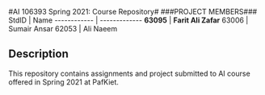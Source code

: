 #AI 106393 Spring 2021: Course Repository#
###PROJECT MEMBERS###
StdID | Name
------------ | -------------
**63095** | **Farit Ali Zafar** <!--this is the group leader in bold-->
63006 | Sumair Ansar
62053 | Ali Naeem
<!-- Replace name and student ids with acutally group member names and ids-->

## Description ##
This repository contains assignments and project submitted to AI course offered in Spring 2021 at PafKiet.

<!-- ## Problems Faces ##

###Problem 1: I don't know how to Code###
Replace the heading and text of this to mention the problem you have faced in your project.

###Problem 2: I was not interested in CS my parents forces me###
Replace the heading and text of this to mention the problem you have faced in your project.

###Problem 3: My girlfriend's father won't let me marry her unless I've a degree###
Replace the heading and text of this to mention the problem you have faced in your project.

##References##
- Mention and add [links](https://guides.github.com/features/mastering-markdown/), references, books, research papers, code samples, you used to get help in the project.
- Use bullets like this.
- Mention all references. Plagiarism will not be tolerated.
- You see markdown is not that difficult.
- You are CS students not some tom harry from BBA SHE-B-A :-).
- You can and must learn to use markdown and Github. 
- All future project development will be done in something similar to GITHUB -->
